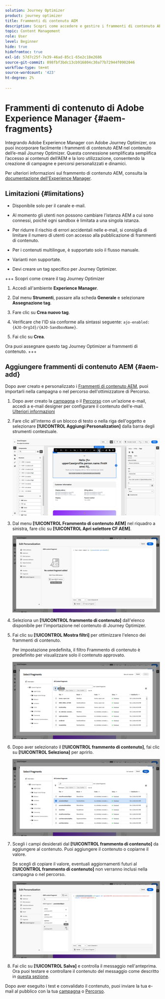 ```yaml
---
solution: Journey Optimizer
product: journey optimizer
title: Frammenti di contenuto AEM
description: Scopri come accedere e gestire i frammenti di contenuto AEM
topic: Content Management
role: User
level: Beginner
hide: true
hidefromtoc: true
exl-id: 57d7c25f-7e39-46ad-85c1-65e2c18e2686
source-git-commit: 098fbf3bdc13cb916804c30a77b72944f0902046
workflow-type: tm+mt
source-wordcount: '423'
ht-degree: 2%

---
```


# Frammenti di contenuto di Adobe Experience Manager {#aem-fragments}

Integrando Adobe Experience Manager con Adobe Journey Optimizer, ora puoi incorporare facilmente i frammenti di contenuto AEM nel contenuto dell’e-mail Journey Optimizer. Questa connessione semplificata semplifica l’accesso ai contenuti dell’AEM e la loro utilizzazione, consentendo la creazione di campagne e percorsi personalizzati e dinamici.

Per ulteriori informazioni sul frammento di contenuto AEM, consulta la [documentazione dell&#39;Experience Manager](https://experienceleague.adobe.com/en/docs/experience-manager-cloud-service/content/sites/authoring/fragments/content-fragments).

## Limitazioni {#limitations}

* Disponibile solo per il canale e-mail.

* Al momento gli utenti non possono cambiare l’istanza AEM a cui sono connessi, poiché ogni sandbox è limitata a una singola istanza.

* Per ridurre il rischio di errori accidentali nelle e-mail, si consiglia di limitare il numero di utenti con accesso alla pubblicazione di frammenti di contenuto.

* Per i contenuti multilingue, è supportato solo il flusso manuale.

* Varianti non supportate.

* Devi creare un tag specifico per Journey Optimizer.

+++ Scopri come creare il tag Journey Optimizer

   1. Accedi all&#39;ambiente **Experience Manager**.

   1. Dal menu **Strumenti**, passare alla scheda **Generale** e selezionare **Assegnazione tag**.

   1. Fare clic su **Crea nuovo tag**.

   1. Verificare che l&#39;ID sia conforme alla sintassi seguente: `ajo-enabled:{AJO-OrgId}/{AJO-SandboxName}`.

   1. Fai clic su **Crea**.

  Ora puoi assegnare questo tag Journey Optimizer ai frammenti di contenuto.
+++

## Aggiungere frammenti di contenuto AEM {#aem-add}

Dopo aver creato e personalizzato i [Frammenti di contenuto AEM](https://experienceleague.adobe.com/en/docs/experience-manager-cloud-service/content/sites/authoring/fragments/content-fragments), puoi importarli nella campagna o nel percorso dell&#39;ottimizzatore di Percorso.

1. Dopo aver creato la [campagna](../email/create-email.md) o il [Percorso](../email/create-email.md) con un&#39;azione e-mail, accedi a e-mail designer per configurare il contenuto dell&#39;e-mail. [Ulteriori informazioni](../email/get-started-email-design.md)

1. Fare clic all&#39;interno di un blocco di testo o nella riga dell&#39;oggetto e selezionare **[!UICONTROL Aggiungi Personalization]** dalla barra degli strumenti contestuale.

   ![](assets/aem_campaign_2.png)

1. Dal menu **[!UICONTROL Frammento di contenuto AEM]** nel riquadro a sinistra, fare clic su **[!UICONTROL Apri selettore CF AEM]**.

   ![](assets/aem_campaign_3.png)

1. Seleziona un **[!UICONTROL frammento di contenuto]** dall&#39;elenco disponibile per l&#39;importazione nel contenuto di Journey Optimizer.

1. Fai clic su **[!UICONTROL Mostra filtri]** per ottimizzare l&#39;elenco dei frammenti di contenuto.

   Per impostazione predefinita, il filtro Frammento di contenuto è predefinito per visualizzare solo il contenuto approvato.

   ![](assets/aem_campaign_4.png)

1. Dopo aver selezionato il **[!UICONTROL frammento di contenuto]**, fai clic su **[!UICONTROL Seleziona]** per aprirlo.

   ![](assets/aem_campaign_5.png)

1. Scegli i campi desiderati dal **[!UICONTROL frammento di contenuto]** da aggiungere al contenuto. Puoi aggiungere il contenuto o copiarne il valore.

   Se scegli di copiare il valore, eventuali aggiornamenti futuri al **[!UICONTROL frammento di contenuto]** non verranno inclusi nella campagna o nel percorso.

   ![](assets/aem_campaign_6.png)

1. Fai clic su **[!UICONTROL Salva]** e controlla il messaggio nell&#39;anteprima. Ora puoi testare e controllare il contenuto del messaggio come descritto in [questa sezione](preview.md).

Dopo aver eseguito i test e convalidato il contenuto, puoi inviare la tua e-mail al pubblico con la tua [campagna](../campaigns/review-activate-campaign.md) o [Percorso](../building-journeys/publishing-the-journey.md).
